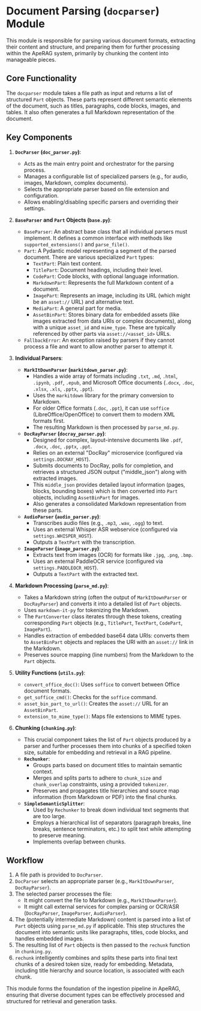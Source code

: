 # Document Parsing (`docparser`) Module

This module is responsible for parsing various document formats, extracting their content and structure, and preparing them for further processing within the ApeRAG system, primarily by chunking the content into manageable pieces.

## Core Functionality

The `docparser` module takes a file path as input and returns a list of structured `Part` objects. These parts represent different semantic elements of the document, such as titles, paragraphs, code blocks, images, and tables. It also often generates a full Markdown representation of the document.

## Key Components

1.  **`DocParser` (`doc_parser.py`)**:
    *   Acts as the main entry point and orchestrator for the parsing process.
    *   Manages a configurable list of specialized parsers (e.g., for audio, images, Markdown, complex documents).
    *   Selects the appropriate parser based on file extension and configuration.
    *   Allows enabling/disabling specific parsers and overriding their settings.

2.  **`BaseParser` and `Part` Objects (`base.py`)**:
    *   `BaseParser`: An abstract base class that all individual parsers must implement. It defines a common interface with methods like `supported_extensions()` and `parse_file()`.
    *   `Part`: A Pydantic model representing a segment of the parsed document. There are various specialized `Part` types:
        *   `TextPart`: Plain text content.
        *   `TitlePart`: Document headings, including their level.
        *   `CodePart`: Code blocks, with optional language information.
        *   `MarkdownPart`: Represents the full Markdown content of a document.
        *   `ImagePart`: Represents an image, including its URL (which might be an `asset://` URL) and alternative text.
        *   `MediaPart`: A general part for media.
        *   `AssetBinPart`: Stores binary data for embedded assets (like images extracted from data URIs or complex documents), along with a unique `asset_id` and `mime_type`. These are typically referenced by other parts via `asset://<asset_id>` URLs.
    *   `FallbackError`: An exception raised by parsers if they cannot process a file and want to allow another parser to attempt it.

3.  **Individual Parsers**:
    *   **`MarkItDownParser` (`markitdown_parser.py`)**:
        *   Handles a wide array of formats including `.txt`, `.md`, `.html`, `.ipynb`, `.pdf`, `.epub`, and Microsoft Office documents (`.docx`, `.doc`, `.xlsx`, `.xls`, `.pptx`, `.ppt`).
        *   Uses the `markitdown` library for the primary conversion to Markdown.
        *   For older Office formats (`.doc`, `.ppt`), it can use `soffice` (LibreOffice/OpenOffice) to convert them to modern XML formats first.
        *   The resulting Markdown is then processed by `parse_md.py`.
    *   **`DocRayParser` (`docray_parser.py`)**:
        *   Designed for complex, layout-intensive documents like `.pdf`, `.docx`, `.doc`, `.pptx`, `.ppt`.
        *   Relies on an external "DocRay" microservice (configured via `settings.DOCRAY_HOST`).
        *   Submits documents to DocRay, polls for completion, and retrieves a structured JSON output ("middle_json") along with extracted images.
        *   This `middle_json` provides detailed layout information (pages, blocks, bounding boxes) which is then converted into `Part` objects, including `AssetBinPart` for images.
        *   Also generates a consolidated Markdown representation from these parts.
    *   **`AudioParser` (`audio_parser.py`)**:
        *   Transcribes audio files (e.g., `.mp3`, `.wav`, `.ogg`) to text.
        *   Uses an external Whisper ASR webservice (configured via `settings.WHISPER_HOST`).
        *   Outputs a `TextPart` with the transcription.
    *   **`ImageParser` (`image_parser.py`)**:
        *   Extracts text from images (OCR) for formats like `.jpg`, `.png`, `.bmp`.
        *   Uses an external PaddleOCR service (configured via `settings.PADDLEOCR_HOST`).
        *   Outputs a `TextPart` with the extracted text.

4.  **Markdown Processing (`parse_md.py`)**:
    *   Takes a Markdown string (often the output of `MarkItDownParser` or `DocRayParser`) and converts it into a detailed list of `Part` objects.
    *   Uses `markdown-it-py` for tokenizing the Markdown.
    *   The `PartConverter` class iterates through these tokens, creating corresponding `Part` objects (e.g., `TitlePart`, `TextPart`, `CodePart`, `ImagePart`).
    *   Handles extraction of embedded base64 data URIs: converts them to `AssetBinPart` objects and replaces the URI with an `asset://` link in the Markdown.
    *   Preserves source mapping (line numbers) from the Markdown to the `Part` objects.

5.  **Utility Functions (`utils.py`)**:
    *   `convert_office_doc()`: Uses `soffice` to convert between Office document formats.
    *   `get_soffice_cmd()`: Checks for the `soffice` command.
    *   `asset_bin_part_to_url()`: Creates the `asset://` URL for an `AssetBinPart`.
    *   `extension_to_mime_type()`: Maps file extensions to MIME types.

6.  **Chunking (`chunking.py`)**:
    *   This crucial component takes the list of `Part` objects produced by a parser and further processes them into chunks of a specified token size, suitable for embedding and retrieval in a RAG pipeline.
    *   **`Rechunker`**:
        *   Groups parts based on document titles to maintain semantic context.
        *   Merges and splits parts to adhere to `chunk_size` and `chunk_overlap` constraints, using a provided `tokenizer`.
        *   Preserves and propagates title hierarchies and source map information (from Markdown or PDF) into the final chunks.
    *   **`SimpleSemanticSplitter`**:
        *   Used by `Rechunker` to break down individual text segments that are too large.
        *   Employs a hierarchical list of separators (paragraph breaks, line breaks, sentence terminators, etc.) to split text while attempting to preserve meaning.
        *   Implements overlap between chunks.

## Workflow

1.  A file path is provided to `DocParser`.
2.  `DocParser` selects an appropriate parser (e.g., `MarkItDownParser`, `DocRayParser`).
3.  The selected parser processes the file:
    *   It might convert the file to Markdown (e.g., `MarkItDownParser`).
    *   It might call external services for complex parsing or OCR/ASR (`DocRayParser`, `ImageParser`, `AudioParser`).
4.  The (potentially intermediate Markdown) content is parsed into a list of `Part` objects using `parse_md.py` if applicable. This step structures the document into semantic units like paragraphs, titles, code blocks, and handles embedded images.
5.  The resulting list of `Part` objects is then passed to the `rechunk` function in `chunking.py`.
6.  `rechunk` intelligently combines and splits these parts into final text chunks of a desired token size, ready for embedding. Metadata, including title hierarchy and source location, is associated with each chunk.

This module forms the foundation of the ingestion pipeline in ApeRAG, ensuring that diverse document types can be effectively processed and structured for retrieval and generation tasks. 